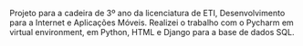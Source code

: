 Projeto para a cadeira de 3º ano da licenciatura de ETI, Desenvolvimento para a Internet e Aplicações Móveis.
Realizei o trabalho com o Pycharm em virtual environment, em Python, HTML e Django para a base de dados SQL.
